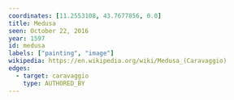 ```yaml
---
coordinates: [11.2553108, 43.7677856, 0.0]
title: Medusa
seen: October 22, 2016
year: 1597
id: medusa
labels: ["painting", "image"]
wikipedia: https://en.wikipedia.org/wiki/Medusa_(Caravaggio)
edges:
  - target: caravaggio
    type: AUTHORED_BY
---
```

